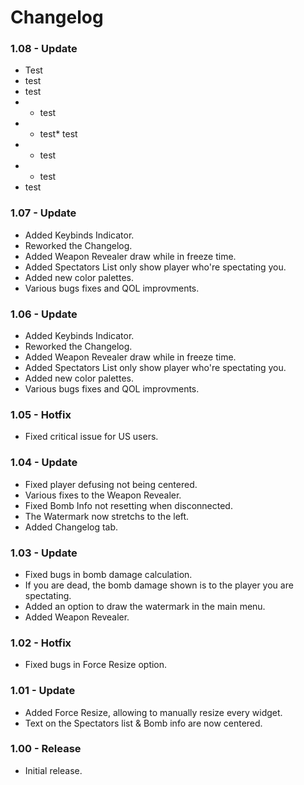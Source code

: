 # Changelog

### 1.08 - Update
* Test
* test
* test
* * test
* * test* test
* * test
* * test
* test

### 1.07 - Update
* Added Keybinds Indicator.
* Reworked the Changelog.
* Added Weapon Revealer draw while in freeze time.
* Added Spectators List only show player who're spectating you. 
* Added new color palettes.
* Various bugs fixes and QOL improvments.

### 1.06 - Update
* Added Keybinds Indicator.
* Reworked the Changelog.
* Added Weapon Revealer draw while in freeze time.
* Added Spectators List only show player who're spectating you. 
* Added new color palettes.
* Various bugs fixes and QOL improvments.

### 1.05 - Hotfix
* Fixed critical issue for US users.

### 1.04 - Update
* Fixed player defusing not being centered.
* Various fixes to the Weapon Revealer.
* Fixed Bomb Info not resetting when disconnected.
* The Watermark now stretchs to the left.
* Added Changelog tab.

### 1.03 - Update
* Fixed bugs in bomb damage calculation.
* If you are dead, the bomb damage shown is to the player you are spectating.
* Added an option to draw the watermark in the main menu.
* Added Weapon Revealer.

### 1.02 - Hotfix
* Fixed bugs in Force Resize option.

### 1.01 - Update
* Added Force Resize, allowing to manually resize every widget.
* Text on the Spectators list & Bomb info are now centered.

### 1.00 - Release
* Initial release.
